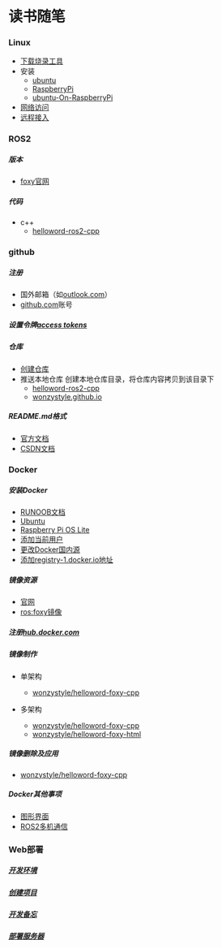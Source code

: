# 读书随笔


### Linux
* [下载烧录工具](Linux/images-burn-tools.md)
* 安装
  * [ubuntu](Linux/ubuntu.md)
  * [RaspberryPi](Linux/RaspberryPi.md)
  * [ubuntu-On-RaspberryPi](Linux/ubuntu-On-RaspberryPi.md)
* [网络访问](Linux/networking.md)
* [远程接入](Linux/remote-access.md)

### ROS2
##### 版本
* [foxy官网](http://docs.ros.org/en/foxy/Tutorials/Beginner-CLI-Tools/Configuring-ROS2-Environment.html)

##### 代码
* c++
  * [helloword-ros2-cpp](https://github.com/wonzystyle/helloword-ros2-cpp)

### github
##### 注册
* 国外邮箱（如[outlook.com](https://outlook.live.com/owa/)）
* [github.com](https://github.com/signup?source=login)账号

##### 设置令牌[access tokens](https://docs.github.com/en/authentication/keeping-your-account-and-data-secure/creating-a-personal-access-token)

##### 仓库
* [创建仓库](https://docs.github.com/cn/get-started/quickstart/hello-world)
*  推送本地仓库
创建本地仓库目录，将仓库内容拷贝到该目录下
   - [helloword-ros2-cpp](github/Update-helloword-ros2-cpp-Repository.md)
   - [wonzystyle.github.io](github/Update-wonzystyle.github.io-Repository.md)

##### README.md格式
* [官方文档](https://docs.github.com/cn/get-started/writing-on-github/getting-started-with-writing-and-formatting-on-github/quickstart-for-writing-on-github)
* [CSDN文档](https://blog.csdn.net/Strive_For_Future/article/details/120956016)

### Docker
##### 安装Docker
*  [RUNOOB文档](https://www.runoob.com/docker/ubuntu-docker-install.html)
* [Ubuntu](docker/installation/install-docker-on-ubuntu.md)
* [Raspberry Pi OS Lite](https://www.runoob.com/docker/debian-docker-install.html)
* [添加当前用户](docker/installation/add-user-to-docker.md)
* [更改Docker国内源](https://www.daocloud.io/mirror)
* [添加registry-1.docker.io地址](/docker/installation/add-registry-1-docker-io-address.md)

##### 镜像资源
* [官网](https://hub.docker.com/)
* [ros:foxy镜像](https://hub.docker.com/_/ros/tags?page=1&name=foxy)

##### 注册[hub.docker.com](https://hub.docker.com/)

##### 镜像制作
* 单架构
  * [wonzystyle/helloword-foxy-cpp](docker/images-making/uni-helloword-foxy-cpp.md)

* 多架构
  * [wonzystyle/helloword-foxy-cpp](docker/images-making/mult-helloword-foxy-cpp.md)
  * [wonzystyle/helloword-foxy-html](docker/images-making/mult-helloword-foxy-html.md)

##### 镜像删除及应用
* [wonzystyle/helloword-foxy-cpp](docker/images-applications/app-helloword-foxy-cpp.md)

##### Docker其他事项
* [图形界面](docker/gui/display-gui.md)
* [ROS2多机通信](docker/communication/mult-hosts.md)
  
### Web部署
##### [开发环境](web/DevelopmentEnvironment.md)

##### [创建项目](web/buildProject.md)

##### [开发备忘](web/developMemo.md)

##### [部署服务器](web/deploy.md)

